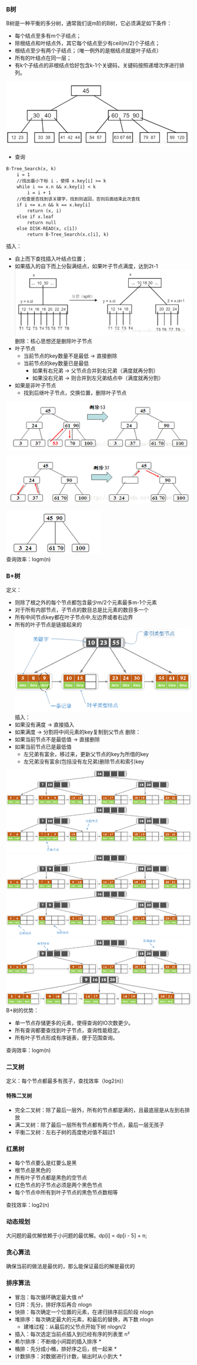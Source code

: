 ### B树
B树是一种平衡的多分树，通常我们说m阶的B树，它必须满足如下条件： 
* 每个结点至多有m个子结点； 
* 除根结点和叶结点外，其它每个结点至少有ceil(m/2)个子结点； 
* 根结点至少有两个子结点；（唯一例外的是根结点就是叶子结点） 
* 所有的叶结点在同一层； 
* 有k个子结点的非根结点恰好包含k-1个关键码，关键码按照递增次序进行排列。

![样例](./imgs/1.png)
* 查询
~~~
B-Tree_Search(x, k)
	i = 1
	//找出最小下标 i ，使得 x.key[i] >= k
	while i <= x.n && x.key[i] < k                  
		i = i + 1
	//检查是否找到该关键字，找到则返回，否则后面结束此次查找
	if i <= x.n && k == x.key[i]
		return (x, i)
	else if x.leaf
		return null
	else DISK-READ(x, c[i])
		return B-Tree_Search(x.c[i], k)
~~~
插入：
* 自上而下查找插入叶结点位置；
* 如果插入的自下而上分裂满结点，如果叶子节点满度，达到2t-1
![样例](./imgs/2.png)
删除：核心思想还是删除叶子节点
* 叶子节点
    * 当前节点的key数量不是最低 -> 直接删除
    * 当前节点的key数量已是最低
        * 如果有右兄弟 -> 父节点合并到右兄弟（满度就再分割）
        * 如果没右兄弟 -> 则合并到左兄弟结点中（满度就再分割）
* 如果是非叶子节点
    * 找到后继叶子节点，交换位置，删除叶子节点
    
![样例](./imgs/3.png)

![样例](./imgs/4.png)  

![样例](./imgs/5.png)    
查询效率：logm(n)
### B+树
定义：
* 则除了根之外的每个节点都包含最少m/2个元素最多m-1个元素
* 对于所有内部节点，子节点的数目总是比元素的数目多一个
* 所有中间节点key都在叶子节点中,左边界或者右边界
* 所有的叶子节点是链接起来的
![样例](./imgs/6.png)
插入：
* 如果没有满度 -> 直接插入
* 如果满度 -> 分割将中间元素的key复制到父节点
删除：
* 如果当前节点不是最低值 -> 直接删除
* 如果当前节点已是最低值
    * 左兄弟有富余，移过来，更新父节点的key为所借的key
    * 左兄弟没有富余(包括没有左兄弟)删除节点和索引key

![样例](./imgs/7.png)  
![样例](./imgs/8.png)  
![样例](./imgs/9.png)  
![样例](./imgs/10.png)  
![样例](./imgs/11.png)  
![样例](./imgs/12.png)  
B+树的优势：
* 单一节点存储更多的元素，使得查询的IO次数更少。
* 所有查询都要查找到叶子节点，查询性能稳定。
* 所有叶子节点形成有序链表，便于范围查询。  

查询效率：logm(n)
### 二叉树
定义：每个节点都最多有孩子，查找效率（log2(n)）
#### 特殊二叉树
* 完全二叉树：除了最后一层外，所有的节点都是满的，且最底层是从左到右排放
* 满二叉树：除了最后一层所有节点都有两个节点，最后一层无孩子
* 平衡二叉树：左右子树的高度绝对值不超过1
### 红黑树
* 每个节点要么是红要么是黑
* 根节点是黑色的
* 所有叶子节点都是黑色的空节点
* 红色节点的子节点必须是两个黑色节点
* 每个节点中所有到叶子节点的黑色节点数相等

查找效率：log2(n)
### 动态规划
大问题的最优解依赖于小问题的最优解。dp[i] = dp[i - 5] + n;
### 贪心算法
确保当前的做法是最优的，那么能保证最后的解是最优的
### 排序算法
* 冒泡：每次循环确定最大值 n²
* 归并：先分，排好序后再合 nlogn
* 快排：每次确定一个位置的元素，在递归排序前后阶段 nlogn
* 堆排序：每次确定最大的元素，和最后的替换，再下数 nlogn
    * 建堆过程：从最后的父节点开始下树 nlogn/2
* 插入：每次选定当前点插入到已经有序的列表里 n²
* 希尔排序：不断缩小间距的插入排序 * 
* 桶排：先分成小桶，排好序之后，统一起来 *
* 计数排序：对数据进行计数，输出时从小到大 *